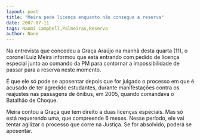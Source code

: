 ```yaml
---
layout: post
title: "Meira pede licença enquanto não consegue a reserva"
date: 2007-07-11
tags: Naomi Campbell,Palmeiras,Reserva
author: None
---
```

Na entrevista que concedeu a Gra&ccedil;a Ara&uacute;jo na manh&atilde; desta quarta (11), o coronel Luiz Meira informou que est&aacute; entrando com pedido de licen&ccedil;a especial junto ao comando da PM para contornar a impossibilidade de passar para a reserva neste momento. 

&Eacute; que ele s&oacute; pode se aposentar depois que for julgado o processo em que &eacute; acusado de ter agredido estudantes,&nbsp;durante manifesta&ccedil;&otilde;es&nbsp;contra os reajustes nas passagens de &ocirc;nibus, em 2005, quando comandava o Batalh&atilde;o de Choque.&nbsp; 

Meira contou a Gra&ccedil;a que tem direito a duas licen&ccedil;as especiais. Mas s&oacute; est&aacute; requerendo uma, que compreende 6 meses. Nesse per&iacute;odo, ele vai tentar agilizar o processo que corre&nbsp;na Justi&ccedil;a. Se for absolvido, poder&aacute; se aposentar. 